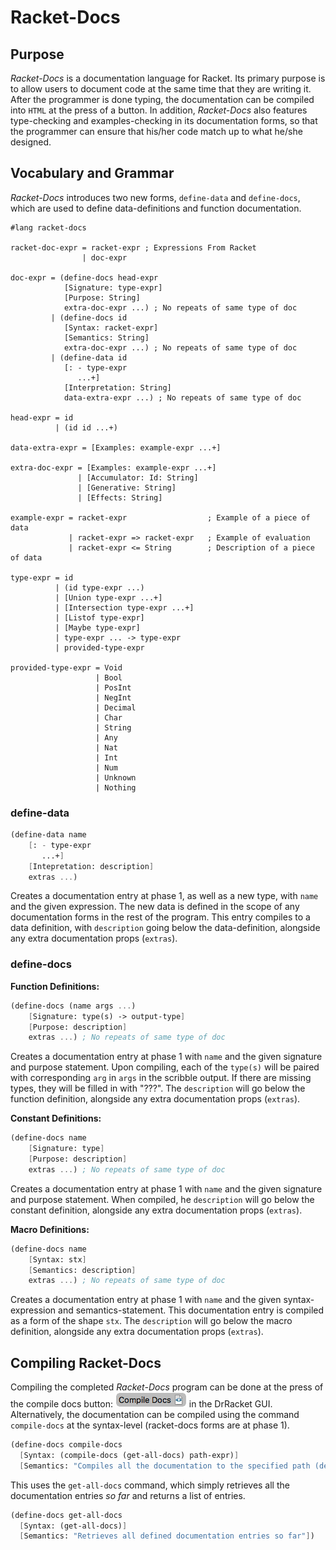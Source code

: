# Racket-Docs

## Purpose

*Racket-Docs* is a documentation language for Racket. Its primary purpose is to allow users to document code at the same time that they are writing it. After the programmer is done typing, the documentation can be compiled into `HTML` at the press of a button. In addition, *Racket-Docs* also features type-checking and examples-checking in its documentation forms, so that the programmer can ensure that his/her code match up to what he/she designed.

## Vocabulary and Grammar

*Racket-Docs* introduces two new forms, `define-data` and `define-docs`, which are used to define data-definitions and function documentation.

```text
#lang racket-docs

racket-doc-expr = racket-expr ; Expressions From Racket
				| doc-expr 
				
doc-expr = (define-docs head-expr
		 	[Signature: type-expr]
			[Purpose: String]
			extra-doc-expr ...) ; No repeats of same type of doc
	     | (define-docs id
	        [Syntax: racket-expr]
	        [Semantics: String]
	        extra-doc-expr ...) ; No repeats of same type of doc
	     | (define-data id
	        [: - type-expr
	           ...+] 
	        [Interpretation: String]
	        data-extra-expr ...) ; No repeats of same type of doc
	        
head-expr = id
		  | (id id ...+)

data-extra-expr = [Examples: example-expr ...+]

extra-doc-expr = [Examples: example-expr ...+]
			   | [Accumulator: Id: String]
			   | [Generative: String]
			   | [Effects: String]
			   
example-expr = racket-expr                  ; Example of a piece of data
		     | racket-expr => racket-expr   ; Example of evaluation
		     | racket-expr <= String        ; Description of a piece of data

type-expr = id
		  | (id type-expr ...)
		  | [Union type-expr ...+]
		  | [Intersection type-expr ...+]
		  | [Listof type-expr]
		  | [Maybe type-expr]
		  | type-expr ... -> type-expr
		  | provided-type-expr

provided-type-expr = Void
				   | Bool
				   | PosInt
				   | NegInt
				   | Decimal
				   | Char
				   | String
				   | Any
				   | Nat
				   | Int
				   | Num
				   | Unknown
				   | Nothing
```

### define-data

```Scheme
(define-data name
	[: - type-expr
	   ...+]
	[Intepretation: description]
	extras ...)
```

Creates a documentation entry at phase 1, as well as a new type, with `name` and the given expression. The new data is defined in the scope of any documentation forms in the rest of the program. This entry compiles to a data definition, with `description` going below the data-definition, alongside any extra documentation props (`extras`).

### define-docs

**Function Definitions:**

```Scheme
(define-docs (name args ...)
	[Signature: type(s) -> output-type]
	[Purpose: description]
	extras ...) ; No repeats of same type of doc
```

Creates a documentation entry at phase 1 with ``name`` and the given signature and purpose statement. Upon compiling, each of the `type(s)` will be paired with corresponding `arg` in  `args` in the scribble output. If there are missing types, they will be filled in with "???". The `description` will go below the function definition, alongside any extra documentation props (`extras`).

**Constant Definitions:**

```Scheme
(define-docs name
	[Signature: type]
	[Purpose: description]
	extras ...) ; No repeats of same type of doc
```

Creates a documentation entry at phase 1 with `name` and the given signature and purpose statement. When compiled, he `description` will go below the constant definition, alongside any extra documentation props (`extras`).

**Macro Definitions:**

```Scheme
(define-docs name
	[Syntax: stx]
	[Semantics: description]
	extras ...) ; No repeats of same type of doc
```

Creates a documentation entry at phase 1 with `name` and the given syntax-expression and semantics-statement. This documentation entry is compiled as a form of the shape `stx`. The `description` will go below the macro definition, alongside any extra documentation props (`extras`).

## Compiling Racket-Docs

Compiling the completed *Racket-Docs* program can be done at the press of the compile docs button: ![](design/img/button.png) in the DrRacket GUI. Alternatively, the documentation can be compiled using the command `compile-docs` at the syntax-level (racket-docs forms are at phase 1).

```scheme
(define-docs compile-docs
  [Syntax: (compile-docs (get-all-docs) path-expr)]
  [Semantics: "Compiles all the documentation to the specified path (defaults to temp if no path-expr is given)"])
```

This uses the `get-all-docs` command, which simply retrieves all the documentation entries *so far* and returns a list of entries.

```scheme
(define-docs get-all-docs
  [Syntax: (get-all-docs)]
  [Semantics: "Retrieves all defined documentation entries so far"])
```

